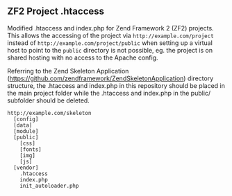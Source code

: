 ## ZF2 Project .htaccess

Modified .htaccess and index.php for Zend Framework 2 (ZF2) projects. This allows the accessing of the project via `http://example.com/project` instead of `http://example.com/project/public` when setting up a virtual host to point to the `public` directory is not possible, eg. the project is on shared hosting with no access to the Apache config.

Referring to the Zend Skeleton Application (https://github.com/zendframework/ZendSkeletonApplication) directory structure, the .htaccess and index.php in this repository should be placed in the main project folder while the .htaccess and index.php in the public/ subfolder should be deleted.

```
http://example.com/skeleton
  [config]
  [data]
  [module]
  [public]
    [css]
    [fonts]
    [img]
    [js]
  [vendor]
    .htaccess
    index.php
    init_autoloader.php
```
